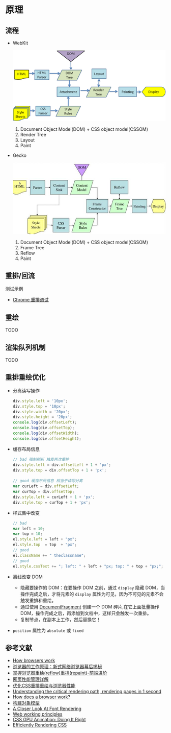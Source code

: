 # 原理

## 流程

- WebKit

    ![WebKit 主流程](./.assets/webkitflow.png)

    1. Document Object Model(DOM) + CSS object model(CSSOM)
    2. Render Tree
    3. Layout
    4. Paint

- Gecko

    ![Gecko 主流程](./.assets/geckoflow.jpg)

    1. Document Object Model(DOM) + CSS object model(CSSOM)
    2. Frame Tree
    3. Reflow
    4. Paint


## 重排/回流

测试示例

- [Chrome 重排调试](./examples/reflow-inspect)

## 重绘

TODO

## 渲染队列机制

TODO

## 重排重绘优化

- 分离读写操作

    ```javascript
    div.style.left = '10px';
    div.style.top = '10px';
    div.style.width = '20px';
    div.style.height = '20px';
    console.log(div.offsetLeft);
    console.log(div.offsetTop);
    console.log(div.offsetWidth);
    console.log(div.offsetHeight);
    ```

- 缓存布局信息

    ```javascript
    // bad 强制刷新 触发两次重排
    div.style.left = div.offsetLeft + 1 + 'px';
    div.style.top = div.offsetTop + 1 + 'px';

    // good 缓存布局信息 相当于读写分离
    var curLeft = div.offsetLeft;
    var curTop = div.offsetTop;
    div.style.left = curLeft + 1 + 'px';
    div.style.top = curTop + 1 + 'px';
    ```

- 样式集中改变

    ```javascript
    // bad
    var left = 10;
    var top = 10;
    el.style.left = left + "px";
    el.style.top  = top  + "px";
    // good
    el.className += " theclassname";
    // good
    el.style.cssText += "; left: " + left + "px; top: " + top + "px;";
    ```

- 离线改变 DOM

    - 隐藏要操作的 DOM：在要操作 DOM 之前，通过 `display` 隐藏 DOM，当操作完成之后，才将元素的 `display` 属性为可见，因为不可见的元素不会触发重排和重绘。
    - 通过使用 [DocumentFragment](https://developer.mozilla.org/zh-CN/docs/Web/API/DocumentFragment) 创建一个 DOM 碎片,在它上面批量操作 DOM，操作完成之后，再添加到文档中，这样只会触发一次重排。
    - 复制节点，在副本上工作，然后替换它！

- `position` 属性为 `absolute` 或 `fixed`


## 参考文献

- [How browsers work](http://taligarsiel.com/Projects/howbrowserswork1.htm)
- [浏览器的工作原理：新式网络浏览器幕后揭秘](https://www.html5rocks.com/zh/tutorials/internals/howbrowserswork/)
- [掌握浏览器重绘(reflow)重排(repaint)-前端进阶](https://segmentfault.com/a/1190000017491520)
- [网页性能管理详解](http://www.ruanyifeng.com/blog/2015/09/web-page-performance-in-depth.html)
- [优化CSS重排重绘与浏览器性能](http://caibaojian.com/css-reflow-repaint.html)
- [Understanding the critical rendering path, rendering pages in 1 second](https://medium.com/@luisvieira_gmr/understanding-the-critical-rendering-path-rendering-pages-in-1-second-735c6e45b47a)
- [How does a browser work?](https://www.quora.com/How-does-a-browser-work)
- [构建对象模型](https://developers.google.com/web/fundamentals/performance/critical-rendering-path/constructing-the-object-model)
- [A Closer Look At Font Rendering](https://www.smashingmagazine.com/2012/04/a-closer-look-at-font-rendering/)
- [Web working principles](https://astaxie.gitbooks.io/build-web-application-with-golang/en/03.1.html)
- [CSS GPU Animation: Doing It Right](https://www.smashingmagazine.com/2016/12/gpu-animation-doing-it-right/)
- [Efficiently Rendering CSS](https://css-tricks.com/efficiently-rendering-css/)
